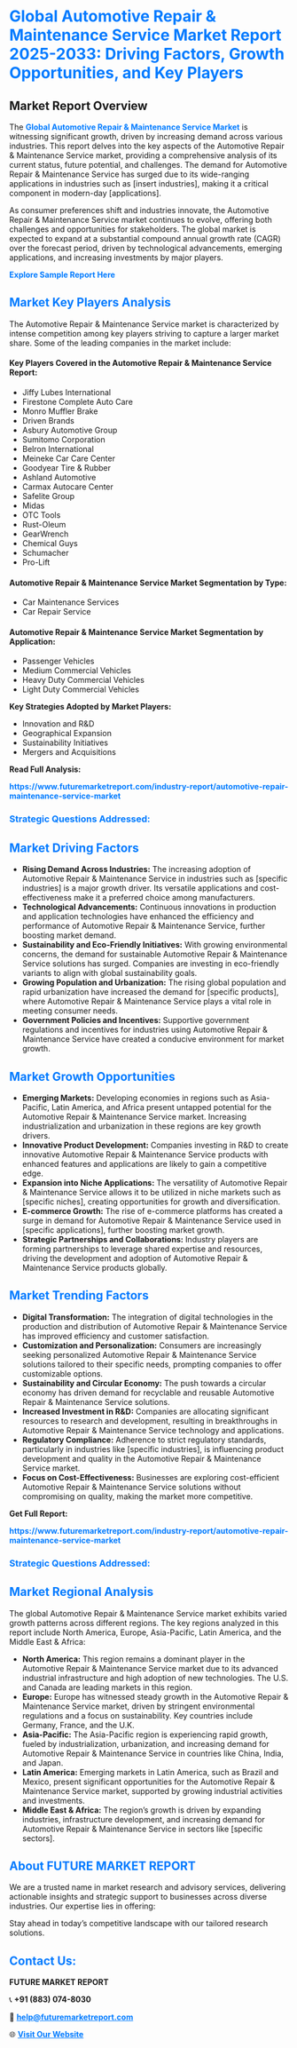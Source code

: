 <h1 style="color: #007BFF;">Global Automotive Repair & Maintenance Service Market Report 2025-2033: Driving Factors, Growth Opportunities, and Key Players</h1>

<section id="overview">
<h2>Market Report Overview</h2>
<p>The <a href="https://www.futuremarketreport.com/industry-report/automotive-repair-maintenance-service-market" style="color: #007BFF; text-decoration: none;"><strong>Global Automotive Repair & Maintenance Service Market</strong></a> is witnessing significant growth, driven by increasing demand across various industries. This report delves into the key aspects of the Automotive Repair & Maintenance Service market, providing a comprehensive analysis of its current status, future potential, and challenges. The demand for Automotive Repair & Maintenance Service has surged due to its wide-ranging applications in industries such as [insert industries], making it a critical component in modern-day [applications].</p>
<p>As consumer preferences shift and industries innovate, the Automotive Repair & Maintenance Service market continues to evolve, offering both challenges and opportunities for stakeholders. The global market is expected to expand at a substantial compound annual growth rate (CAGR) over the forecast period, driven by technological advancements, emerging applications, and increasing investments by major players.</p>
</section>

<section id="overview">
<p><a href="https://www.futuremarketreport.com/request-sample/reportId=60491" style="color: #007BFF; text-decoration: none;"><strong>Explore Sample Report Here</strong></a></p>
</section>

<section id="key-players">
<h2 style="color: #007BFF;">Market Key Players Analysis</h2>
<p>The Automotive Repair & Maintenance Service market is characterized by intense competition among key players striving to capture a larger market share. Some of the leading companies in the market include:</p>
<h4>Key Players Covered in the Automotive Repair & Maintenance Service Report:</h4>
<ul><li>Jiffy Lubes International</li><li>Firestone Complete Auto Care</li><li>Monro Muffler Brake</li><li>Driven Brands</li><li>Asbury Automotive Group</li><li>Sumitomo Corporation</li><li>Belron International</li><li>Meineke Car Care Center</li><li>Goodyear Tire &amp; Rubber</li><li>Ashland Automotive</li><li>Carmax Autocare Center</li><li>Safelite Group</li><li>Midas</li><li>OTC Tools</li><li>Rust-Oleum</li><li>GearWrench</li><li>Chemical Guys</li><li>Schumacher</li><li>Pro-Lift</li></ul>
<h4>Automotive Repair & Maintenance Service Market Segmentation by Type:</h4>
<ul><li>Car Maintenance Services</li><li>Car Repair Service</li></ul>

<h4>Automotive Repair & Maintenance Service Market Segmentation by Application:</h4>
<ul><li>Passenger Vehicles</li><li>Medium Commercial Vehicles</li><li>Heavy Duty Commercial Vehicles</li><li>Light Duty Commercial Vehicles</li></ul>
<p><strong>Key Strategies Adopted by Market Players:</strong></p>
<ul>
<li>Innovation and R&D</li>
<li>Geographical Expansion</li>
<li>Sustainability Initiatives</li>
<li>Mergers and Acquisitions</li>
</ul>
</section>

<section>
<p><strong>Read Full Analysis: </strong></p><a href="https://www.futuremarketreport.com/industry-report/automotive-repair-maintenance-service-market" style="color: #007BFF; text-decoration: none;"><strong>https://www.futuremarketreport.com/industry-report/automotive-repair-maintenance-service-market</strong></a>
<h3 style="color: #007BFF;">Strategic Questions Addressed:</h3>
</section>

<section id="driving-factors">
<h2 style="color: #007BFF;">Market Driving Factors</h2>
<ul>
<li><strong>Rising Demand Across Industries:</strong> The increasing adoption of Automotive Repair & Maintenance Service in industries such as [specific industries] is a major growth driver. Its versatile applications and cost-effectiveness make it a preferred choice among manufacturers.</li>
<li><strong>Technological Advancements:</strong> Continuous innovations in production and application technologies have enhanced the efficiency and performance of Automotive Repair & Maintenance Service, further boosting market demand.</li>
<li><strong>Sustainability and Eco-Friendly Initiatives:</strong> With growing environmental concerns, the demand for sustainable Automotive Repair & Maintenance Service solutions has surged. Companies are investing in eco-friendly variants to align with global sustainability goals.</li>
<li><strong>Growing Population and Urbanization:</strong> The rising global population and rapid urbanization have increased the demand for [specific products], where Automotive Repair & Maintenance Service plays a vital role in meeting consumer needs.</li>
<li><strong>Government Policies and Incentives:</strong> Supportive government regulations and incentives for industries using Automotive Repair & Maintenance Service have created a conducive environment for market growth.</li>
</ul>
</section>

<section id="growth-opportunities">
<h2 style="color: #007BFF;">Market Growth Opportunities</h2>
<ul>
<li><strong>Emerging Markets:</strong> Developing economies in regions such as Asia-Pacific, Latin America, and Africa present untapped potential for the Automotive Repair & Maintenance Service market. Increasing industrialization and urbanization in these regions are key growth drivers.</li>
<li><strong>Innovative Product Development:</strong> Companies investing in R&D to create innovative Automotive Repair & Maintenance Service products with enhanced features and applications are likely to gain a competitive edge.</li>
<li><strong>Expansion into Niche Applications:</strong> The versatility of Automotive Repair & Maintenance Service allows it to be utilized in niche markets such as [specific niches], creating opportunities for growth and diversification.</li>
<li><strong>E-commerce Growth:</strong> The rise of e-commerce platforms has created a surge in demand for Automotive Repair & Maintenance Service used in [specific applications], further boosting market growth.</li>
<li><strong>Strategic Partnerships and Collaborations:</strong> Industry players are forming partnerships to leverage shared expertise and resources, driving the development and adoption of Automotive Repair & Maintenance Service products globally.</li>
</ul>
</section>

<section id="trending-factors">
<h2 style="color: #007BFF;">Market Trending Factors</h2>
<ul>
<li><strong>Digital Transformation:</strong> The integration of digital technologies in the production and distribution of Automotive Repair & Maintenance Service has improved efficiency and customer satisfaction.</li>
<li><strong>Customization and Personalization:</strong> Consumers are increasingly seeking personalized Automotive Repair & Maintenance Service solutions tailored to their specific needs, prompting companies to offer customizable options.</li>
<li><strong>Sustainability and Circular Economy:</strong> The push towards a circular economy has driven demand for recyclable and reusable Automotive Repair & Maintenance Service solutions.</li>
<li><strong>Increased Investment in R&D:</strong> Companies are allocating significant resources to research and development, resulting in breakthroughs in Automotive Repair & Maintenance Service technology and applications.</li>
<li><strong>Regulatory Compliance:</strong> Adherence to strict regulatory standards, particularly in industries like [specific industries], is influencing product development and quality in the Automotive Repair & Maintenance Service market.</li>
<li><strong>Focus on Cost-Effectiveness:</strong> Businesses are exploring cost-efficient Automotive Repair & Maintenance Service solutions without compromising on quality, making the market more competitive.</li>
</ul>
</section>

<section>
<p><strong>Get Full Report: </strong></p><a href="https://www.futuremarketreport.com/industry-report/automotive-repair-maintenance-service-market" style="color: #007BFF; text-decoration: none;"><strong>https://www.futuremarketreport.com/industry-report/automotive-repair-maintenance-service-market</strong></a>
<h3 style="color: #007BFF;">Strategic Questions Addressed:</h3>
</section>


<section id="regional-analysis">
<h2 style="color: #007BFF;">Market Regional Analysis</h2>
<p>The global Automotive Repair & Maintenance Service market exhibits varied growth patterns across different regions. The key regions analyzed in this report include North America, Europe, Asia-Pacific, Latin America, and the Middle East & Africa:</p>
<ul>
<li><strong>North America:</strong> This region remains a dominant player in the Automotive Repair & Maintenance Service market due to its advanced industrial infrastructure and high adoption of new technologies. The U.S. and Canada are leading markets in this region.</li>
<li><strong>Europe:</strong> Europe has witnessed steady growth in the Automotive Repair & Maintenance Service market, driven by stringent environmental regulations and a focus on sustainability. Key countries include Germany, France, and the U.K.</li>
<li><strong>Asia-Pacific:</strong> The Asia-Pacific region is experiencing rapid growth, fueled by industrialization, urbanization, and increasing demand for Automotive Repair & Maintenance Service in countries like China, India, and Japan.</li>
<li><strong>Latin America:</strong> Emerging markets in Latin America, such as Brazil and Mexico, present significant opportunities for the Automotive Repair & Maintenance Service market, supported by growing industrial activities and investments.</li>
<li><strong>Middle East & Africa:</strong> The region’s growth is driven by expanding industries, infrastructure development, and increasing demand for Automotive Repair & Maintenance Service in sectors like [specific sectors].</li>
</ul>
</section>

<footer>
<h2 style="color: #007BFF;">About FUTURE MARKET REPORT</h2>
<p>We are a trusted name in market research and advisory services, delivering actionable insights and strategic support to businesses across diverse industries. Our expertise lies in offering:</p>

<p>Stay ahead in today’s competitive landscape with our tailored research solutions.</p>

<h2 style="color: #007BFF;">Contact Us:</h2>
<p><strong>FUTURE MARKET REPORT</strong></p>
<p>📞 <strong>+91 (883) 074-8030</strong></p>
<p>📧 <strong><a href="mailto:help@futuremarketreport.com" style="color: #007BFF;">help@futuremarketreport.com</a></strong></p>
<p>🌐 <strong><a href="https://www.futuremarketreport.com/" style="color: #007BFF;">Visit Our Website</a></strong></p>
</footer>
